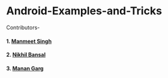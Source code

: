 # Android-Examples-and-Tricks

Contributors-

#### 1. <a href="https://github.com/manmeet-22">Manmeet Singh</a>

#### 2. <a href="https://github.com/nikhilbansal97">Nikhil Bansal</a>

#### 3. <a href="https://github.com/manangarg899">Manan Garg</a>

